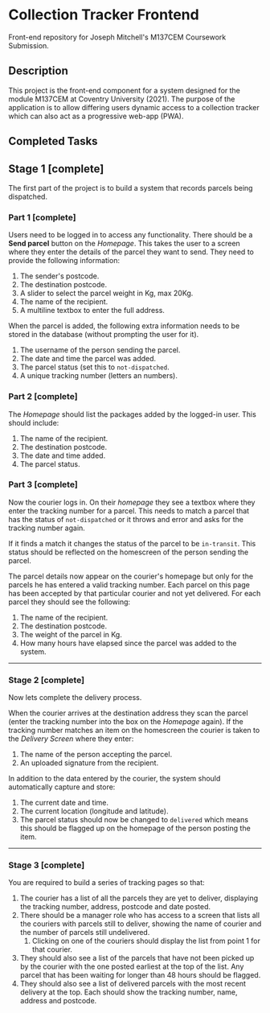 # Collection Tracker Frontend
Front-end repository for Joseph Mitchell's M137CEM Coursework Submission.

## Description

This project is the front-end component for a system designed for the module M137CEM at Coventry University (2021). The purpose of the application is to allow differing users dynamic access to a collection tracker which can also act as a progressive web-app (PWA).

## Completed Tasks

## Stage 1 [complete]

The first part of the project is to build a system that records parcels being dispatched.

### Part 1 [complete]

Users need to be logged in to access any functionality. There should be a **Send parcel** button on the _Homepage_. This takes the user to a screen where they enter the details of the parcel they want to send. They need to provide the following information:

1. The sender's postcode.
2. The destination postcode.
3. A slider to select the parcel weight in Kg, max 20Kg.
4. The name of the recipient.
5. A multiline textbox to enter the full address.

When the parcel is added, the following extra information needs to be stored in the database (without prompting the user for it).

1. The username of the person sending the parcel.
2. The date and time the parcel was added.
3. The parcel status (set this to `not-dispatched`.
4. A unique tracking number (letters an numbers).

### Part 2 [complete]

The _Homepage_ should list the packages added by the logged-in user. This should include:

1. The name of the recipient.
2. The destination postcode.
3. The date and time added.
4. The parcel status.

### Part 3 [complete]

Now the courier logs in. On their _homepage_ they see a textbox where they enter the tracking number for a parcel. This needs to match a parcel that has the status of `not-dispatched` or it throws and error and asks for the tracking number again.

If it finds a match it changes the status of the parcel to be `in-transit`. This status should be reflected on the homescreen of the person sending the parcel.

The parcel details now appear on the courier's homepage but only for the parcels he has entered a valid tracking number. Each parcel on this page has been accepted by that particular courier and not yet delivered. For each parcel they should see the following:

1. The name of the recipient.
2. The destination postcode.
3. The weight of the parcel in Kg.
4. How many hours have elapsed since the parcel was added to the system.

---

### Stage 2 [complete]

Now lets complete the delivery process.

When the courier arrives at the destination address they scan the parcel (enter the tracking number into the box on the _Homepage_ again). If the tracking number matches an item on the homescreen the courier is taken to the _Delivery Screen_ where they enter:

1. The name of the person accepting the parcel.
2. An uploaded signature from the recipient.

In addition to the data entered by the courier, the system should automatically capture and store:

1. The current date and time.
2. The current location (longitude and latitude).
3. The parcel status should now be changed to `delivered` which means this should be flagged up on the homepage of the person posting the item.

---

 ### Stage 3 [complete]
 
 You are required to build a series of tracking pages so that:
 
1. The courier has a list of all the parcels they are yet to deliver, displaying the tracking number, address, postcode and date posted.
2. There should be a manager role who has access to a screen that lists all the couriers with parcels still to deliver, showing the name of courier and the number of parcels still undelivered.
    1. Clicking on one of the couriers should display the list from point 1 for that courier.
3. They should also see a list of the parcels that have not been picked up by the courier with the one posted earliest at the top of the list. Any parcel that has been waiting for longer than 48 hours should be flagged.
 4. They should also see a list of delivered parcels with the most recent delivery at the top. Each should show the tracking number, name, address and postcode.